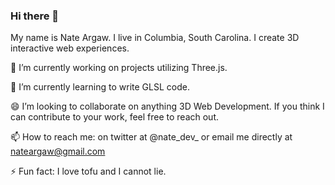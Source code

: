 ### Hi there 👋

My name is Nate Argaw. I live in Columbia, South Carolina. I create 3D interactive web experiences. 

🔭 I’m currently working on projects utilizing Three.js.

🌱 I’m currently learning to write GLSL code. 

😄 I’m looking to collaborate on anything 3D Web Development. If you think I can contribute to your work, feel free to reach out.

📫 How to reach me: on twitter at @nate_dev_ or email me directly at nateargaw@gmail.com

⚡ Fun fact: I love tofu and I cannot lie. 

<!--
**nargaw/nargaw** is a ✨ _special_ ✨ repository because its `README.md` (this file) appears on your GitHub profile.

Here are some ideas to get you started:

- 🔭 I’m currently working on ...
- 🌱 I’m currently learning ...
- 👯 I’m looking to collaborate on ...
- 🤔 I’m looking for help with ...
- 💬 Ask me about ...
- 📫 How to reach me: ...
- 😄 Pronouns: ...
- ⚡ Fun fact: ...
-->
